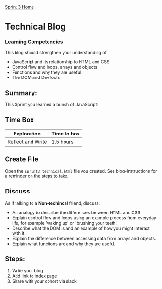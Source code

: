 [Sprint 3 Home](README.md)

# Technical Blog

### Learning Competencies
This blog should strengthen your understanding of 
- JavaScript and its relationship to HTML and CSS 
- Control flow and loops, arrays and objects 
- Functions and why they are useful 
- The DOM and DevTools 


## Summary:
This Sprint you learned a bunch of JavaScript!  

## Time Box

Exploration | Time to box |
------------|----------|
Reflect and Write | 1.5 hours


## Create File 
Open the `sprint3_technical.html` file you created. 
See [blog-instructions](../resources/blog-instructions.md) for a reminder on the steps to take.  

## Discuss 
As if talking to a __Non-techincal__ friend, discuss:

- An analogy to describe the differences between HTML and CSS
- Explain control flow and loops using an example process from everyday life, for example 'waking up' or 'brushing your teeth'.
- Describe what the DOM is and an example of how you might interact with it. 
- Explain the difference between accessing data from arrays and objects.
- Explain what functions are and why they are useful.

## Steps:
1. Write your blog 
2. Add link to index page
3. Share with your cohort via slack



